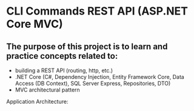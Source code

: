 # CLI Commands REST API (ASP.NET Core MVC)
## The purpose of this project is to learn and practice concepts related to:
- building a REST API (routing, http, etc.) 
- .NET Core (C#, Dependency Injection, Entity Framework Core, Data Access (DB Context), SQL Server Express, Repositories, DTO)
- MVC architectural pattern

Application Architecture:
